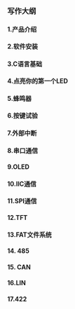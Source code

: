 ### 写作大纲

#### 1.产品介绍

#### 2.软件安装

#### 3.C语言基础

#### 4.点亮你的第一个LED

#### 5.蜂鸣器

#### 6.按键试验

#### 7.外部中断

#### 8.串口通信

#### 9.OLED

#### 10.IIC通信

#### 11.SPI通信

#### 12.TFT

#### 13.FAT文件系统

#### 14. 485

#### 15. CAN

#### 16.LIN

#### 17.422
